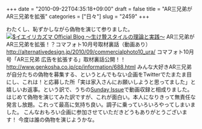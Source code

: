 +++
date = "2010-09-22T04:35:18+09:00"
draft = false
title = "AR三兄弟がAR三兄弟を拡張"
categories = ["日々"]
slug = "2459"
+++

わたくし、恥ずかしながら偽物を演じて参りました。
<a href="http://ieiri.net/wordpress/wp-content/uploads/ameblo/blog_import_4f7a3a4187e66.jpg"><img src="http://ieiri.net/wordpress/wp-content/uploads/ameblo/blog_import_4f7a3a4187e66.jpg"  alt="$イエイリカズマ Official Blog ～生け贄スタイルの理論と実践～" border="0" /></a>
AR三兄弟がAR三兄弟を拡張！？コマフォト10月号取材裏話（動画あり）
<a href="http://alternativedesign.jp/2010/09/commercialphoto10_ura/" target="_blank">http://alternativedesign.jp/2010/09/commercialphoto10_ura/</a>
コマフォト10月号「AR三兄弟 広告を拡張する」取材裏話公開！！
<a href="http://www.genkosha.co.jp/cp/information/688.html" target="_blank">http://www.genkosha.co.jp/cp/information/688.html</a>
みんな大好きAR三兄弟が自分たちの偽物を募集する、というとんでもない企画をTwitterでたまたま目にし、これは！と応募した所「実は家入さんにお願いしようと思ってました」と嬉しいお返事。という訳で、うちの<a href="http://www.sunday-issue.com/" target="_blank">Sunday Issue</a>で動画収録と相成りました。
はじめて偽物を演じてみた訳ですが、これが面白い。本人になりきって無責任な発言し放題。これって最高に気持ち良い。調子に乗っていろいろやってしまいました。
こんなおもろい企画に参加させていただきどうもありがとうございます！
今度は誰の偽物を演じようかな。
